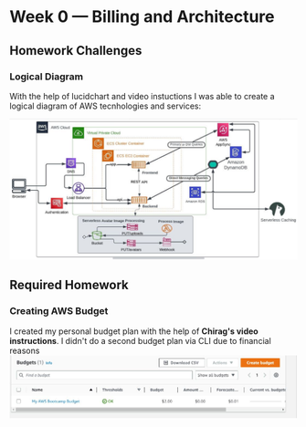 # Week 0 — Billing and Architecture

## Homework Challenges

### Logical Diagram

With the help of lucidchart and video instuctions I was able to create a logical diagram of AWS tecnhologies and services:

![lucid Chart](assets/logical%20diagram%20(2).png)

## Required Homework

### Creating AWS Budget

I created my personal budget plan with the help of **Chirag's video instructions**. I didn't do a second budget plan via CLI due to financial reasons 
![Budget](assets/Budgets.JPG)
